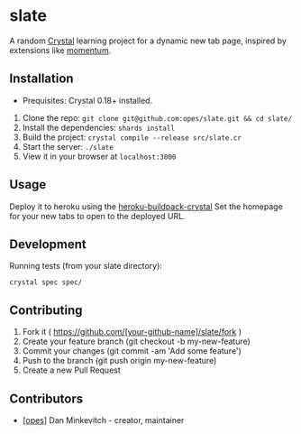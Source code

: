 # slate

A random [Crystal](https://crystal-lang.org) learning project for a dynamic new tab page, inspired by extensions like
 [momentum](https://momentumdash.com/).

## Installation

* Prequisites: Crystal 0.18+ installed.

1. Clone the repo: `git clone git@github.com:opes/slate.git && cd slate/`
2. Install the dependencies: `shards install`
3. Build the project: `crystal compile --release src/slate.cr`
4. Start the server: `./slate`
5. View it in your browser at `localhost:3000`

## Usage

Deploy it to heroku using the [heroku-buildpack-crystal](https://github.com/crystal-lang/heroku-buildpack-crystal)
Set the homepage for your new tabs to open to the deployed URL.

## Development

Running tests (from your slate directory):

`crystal spec spec/`

## Contributing

1. Fork it ( https://github.com/[your-github-name]/slate/fork )
2. Create your feature branch (git checkout -b my-new-feature)
3. Commit your changes (git commit -am 'Add some feature')
4. Push to the branch (git push origin my-new-feature)
5. Create a new Pull Request

## Contributors

- [[opes]](https://github.com/opes) Dan Minkevitch - creator, maintainer
